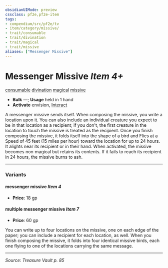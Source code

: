 ```yaml
---
obsidianUIMode: preview
cssclass: pf2e,pf2e-item
tags:
- compendium/src/pf2e/tv
- item/category/missive/
- trait/consumable
- trait/divination
- trait/magical
- trait/missive
aliases: ["Messenger Missive"]
---
```

# Messenger Missive *Item 4+*  
[consumable](consumable.md "Consumable Item Trait")  [divination](divination.md "Divination School Trait")  [magical](magical.md "Magical Item Trait")  [missive](missive-tv.md "Missive Item Trait")  

- **Bulk** —; **Usage** held in 1 hand
- **Activate** envision, [Interact](interact.md)

A messenger missive sends itself. When composing the missive, you write a location upon it. You can also include an individual creature you expect to be in that location as a recipient; if you don't, the first creature in the location to touch the missive is treated as the recipient. Once you finish composing the missive, it folds itself into the shape of a bird and Flies at a Speed of 45 feet (15 miles per hour) toward the location for up to 24 hours. It alights near its recipient or in their hand. When activated, the missive becomes non‑magical but retains its contents. If it fails to reach its recipient in 24 hours, the missive burns to ash.

---

### Variants

#### messenger missive *Item 4*

- **Price**: 18 gp

#### multiple messenger missive *Item 7*

- **Price**: 60 gp

You can write up to four locations on the missive, one on each edge of the paper; you can include a recipient for each location, as well. When you finish composing the missive, it folds into four identical missive birds, each one flying to one of the locations carrying the same message.

---
*Source: Treasure Vault p. 85*